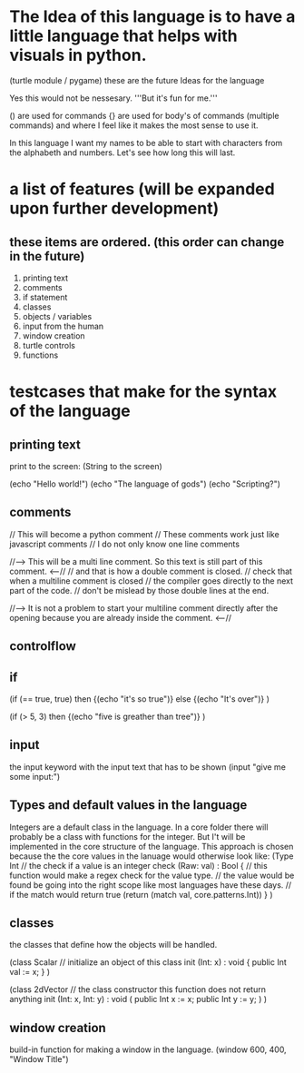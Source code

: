 # The Idea of this language is to have a little language that helps with visuals in python. 
(turtle module / pygame) these are the future Ideas for the language

Yes this would not be nessesary. '''But it's fun for me.'''

() are used for commands
{} are used for body's of commands (multiple commands)
and where I feel like it makes the most sense to use it.

In this language I want my names to be able to start with characters from the alphabeth and numbers.
Let's see how long this will last.
# a list of features (will be expanded upon further development)
## these items are ordered. (this order can change in the future)
1. printing text
2. comments
3. if statement
4. classes
5. objects / variables
6. input from the human
7. window creation
8. turtle controls
9. functions 


# testcases that make for the syntax of the language
## printing text
print to the screen: (String to the screen)

(echo "Hello world!")
(echo "The language of gods")
(echo "Scripting?")

## comments
// This will become a python comment
// These comments work just like javascript comments
// I do not only know one line comments

//-->
This will be a multi line comment.
So this text is still part of this comment.
<--// // and that is how a double comment is closed.
// check that when a multiline comment is closed
// the compiler goes directly to the next part of the code.
// don't be mislead by those double lines at the end.

//--> It is not a problem to start your multiline comment directly 
after the opening because you are already inside the comment.
<--//

## controlflow
## if
(if (== true, true)
    then {(echo "it's so true")}
    else {(echo "It's over")}
)

(if (> 5, 3)
    then {(echo "five is greather than tree")}
)

## input
the input keyword with the input text that has to be shown
(input "give me some input:")

## Types and default values in the language
Integers are a default class in the language.
In a core folder there will probably be a class with functions for the integer. But I't will be implemented in the core structure of the language.
This approach is chosen because the the core values in the lanuage would otherwise look like:
(Type Int
    // the check if a value is an integer
    check (Raw: val) : Bool {
        // this function would make a regex check for the value type.
        // the value would be found be going into the right scope like most languages have these days.
        // if the match would return true 
        (return (match val, core.patterns.Int))
    }
)

## classes
the classes that define how the objects will be handled.


(class Scalar
    // initialize an object of this class
    init (Int: x) : void {
        public Int val := x;
    }
)

(class 2dVector
    // the class constructor this function does not return anything
    init (Int: x, Int: y) : void (
        public Int x := x;
        public Int y := y;
    )
)

## window creation
build-in function for making a window in the language.
(window 600, 400, "Window Title")

